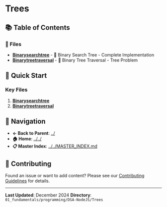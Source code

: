 # Trees

## 📚 Table of Contents

### 📄 Files

- **[Binarysearchtree](BinarySearchTree.md)** - 🌳 Binary Search Tree - Complete Implementation
- **[Binarytreetraversal](BinaryTreeTraversal.md)** - 🌳 Binary Tree Traversal - Tree Problem

## 🚀 Quick Start

### Key Files
1. **[Binarysearchtree](BinarySearchTree.md)**
1. **[Binarytreetraversal](BinaryTreeTraversal.md)**

## 🔗 Navigation

- **← Back to Parent**: [../](../)
- **🏠 Home**: [../../](../..)
- **📋 Master Index**: [../../MASTER_INDEX.md](../..MASTER_INDEX.md)

## 🤝 Contributing

Found an issue or want to add content? Please see our [Contributing Guidelines](../../CONTRIBUTING.md) for details.

---

**Last Updated**: December 2024
**Directory**: `01_fundamentals/programming/DSA-NodeJS/Trees`
